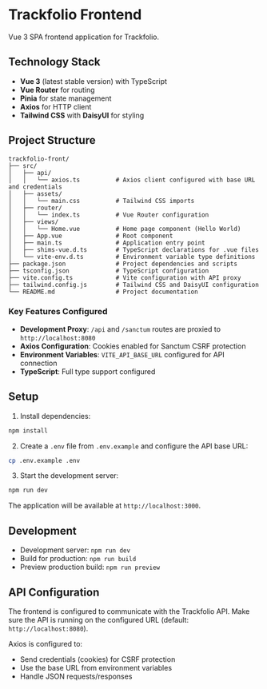 # Trackfolio Frontend

Vue 3 SPA frontend application for Trackfolio.

## Technology Stack

- **Vue 3** (latest stable version) with TypeScript
- **Vue Router** for routing
- **Pinia** for state management
- **Axios** for HTTP client
- **Tailwind CSS** with **DaisyUI** for styling

## Project Structure

```
trackfolio-front/
├── src/
│   ├── api/
│   │   └── axios.ts          # Axios client configured with base URL and credentials
│   ├── assets/
│   │   └── main.css          # Tailwind CSS imports
│   ├── router/
│   │   └── index.ts          # Vue Router configuration
│   ├── views/
│   │   └── Home.vue          # Home page component (Hello World)
│   ├── App.vue               # Root component
│   ├── main.ts               # Application entry point
│   ├── shims-vue.d.ts        # TypeScript declarations for .vue files
│   └── vite-env.d.ts         # Environment variable type definitions
├── package.json              # Project dependencies and scripts
├── tsconfig.json             # TypeScript configuration
├── vite.config.ts            # Vite configuration with API proxy
├── tailwind.config.js        # Tailwind CSS and DaisyUI configuration
└── README.md                 # Project documentation
```

### Key Features Configured

- **Development Proxy**: `/api` and `/sanctum` routes are proxied to `http://localhost:8080`
- **Axios Configuration**: Cookies enabled for Sanctum CSRF protection
- **Environment Variables**: `VITE_API_BASE_URL` configured for API connection
- **TypeScript**: Full type support configured

## Setup

1. Install dependencies:
```bash
npm install
```

2. Create a `.env` file from `.env.example` and configure the API base URL:
```bash
cp .env.example .env
```

3. Start the development server:
```bash
npm run dev
```

The application will be available at `http://localhost:3000`.

## Development

- Development server: `npm run dev`
- Build for production: `npm run build`
- Preview production build: `npm run preview`

## API Configuration

The frontend is configured to communicate with the Trackfolio API. Make sure the API is running on the configured URL (default: `http://localhost:8080`).

Axios is configured to:
- Send credentials (cookies) for CSRF protection
- Use the base URL from environment variables
- Handle JSON requests/responses

